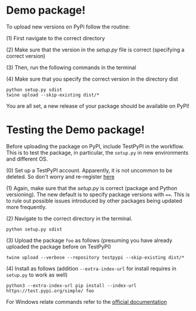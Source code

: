 # Demo package!

To upload new versions on PyPi follow the routine: 

(1) First navigate to the correct directory 

(2) Make sure that the version in the *setup.py* file is correct (specifying a correct version)

(3) Then, run the following commands in the terminal

(4) Make sure that you specify the correct version in the directory dist

```
python setup.py sdist 
twine upload --skip-existing dist/*
```

You are all set, a new release of your package should be available on PyPI!


# Testing the Demo package!

Before uploading the package on PyPI, include TestPyPI in the workflow. This is to test the package, in particular, the ``setup.py`` in new environments and different OS. 

(0) Set up a TestPyPI account. Apparently, it is not uncommon to be deleted. So don't worry and re-register [here](https://test.pypi.org/account/register/)

(1) Again, make sure that the *setup.py* is correct (package and Python versioning). The new default is to specify package versions with ``==``. This is to rule out possible issues introduced by other packages being updated more frequently.

(2) Navigate to the correct directory in the terminal.

```
python setup.py sdist
```

(3) Upload the package ``foo`` as follows (presuming you have already uploaded the package before on TestPyPI)

```
twine upload --verbose --repository testpypi --skip-existing dist/*
```

(4) Install as follows (addition ``--extra-index-url`` for install requires in ``setup.py`` to work as well)

```
python3 --extra-index-url pip install --index-url https://test.pypi.org/simple/ foo
```
For Windows relate commands refer to the [official documentation](https://packaging.python.org/en/latest/guides/using-testpypi/)

